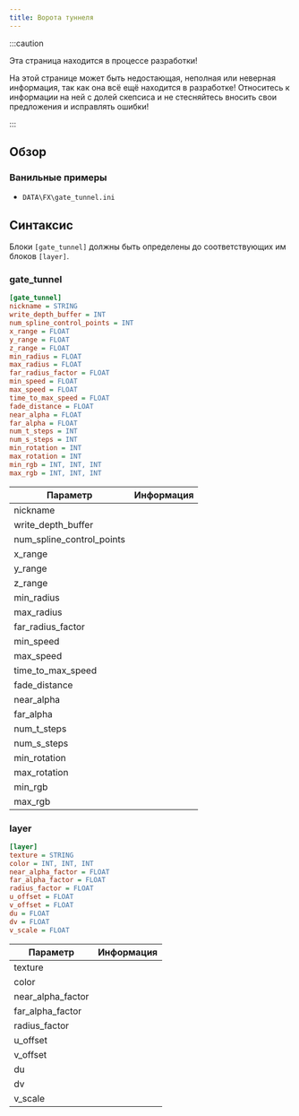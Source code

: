 ```yaml
---
title: Ворота туннеля
---
```


:::caution

Эта страница находится в процессе разработки!

На этой странице может быть недостающая, неполная или неверная информация, так как она всё ещё находится в разработке! Относитесь к информации на ней с долей скепсиса и не стесняйтесь вносить свои предложения и исправлять ошибки!

:::

## Обзор

### Ванильные примеры

- `DATA\FX\gate_tunnel.ini`

## Синтаксис

Блоки `[gate_tunnel]` должны быть определены до соответствующих им блоков `[layer]`.

### gate_tunnel

```ini
[gate_tunnel]
nickname = STRING
write_depth_buffer = INT
num_spline_control_points = INT
x_range = FLOAT
y_range = FLOAT
z_range = FLOAT
min_radius = FLOAT
max_radius = FLOAT
far_radius_factor = FLOAT
min_speed = FLOAT
max_speed = FLOAT
time_to_max_speed = FLOAT
fade_distance = FLOAT
near_alpha = FLOAT
far_alpha = FLOAT
num_t_steps = INT
num_s_steps = INT
min_rotation = INT
max_rotation = INT
min_rgb = INT, INT, INT
max_rgb = INT, INT, INT
```

| Параметр                  | Информация |
| ------------------------- | ---------- |
| nickname                  |            |
| write_depth_buffer        |            |
| num_spline_control_points |            |
| x_range                   |            |
| y_range                   |            |
| z_range                   |            |
| min_radius                |            |
| max_radius                |            |
| far_radius_factor         |            |
| min_speed                 |            |
| max_speed                 |            |
| time_to_max_speed         |            |
| fade_distance             |            |
| near_alpha                |            |
| far_alpha                 |            |
| num_t_steps               |            |
| num_s_steps               |            |
| min_rotation              |            |
| max_rotation              |            |
| min_rgb                   |            |
| max_rgb                   |            |

### layer

```ini
[layer]
texture = STRING
color = INT, INT, INT
near_alpha_factor = FLOAT
far_alpha_factor = FLOAT
radius_factor = FLOAT
u_offset = FLOAT
v_offset = FLOAT
du = FLOAT
dv = FLOAT
v_scale = FLOAT
```

| Параметр          | Информация |
| ----------------- | ---------- |
| texture           |            |
| color             |            |
| near_alpha_factor |            |
| far_alpha_factor  |            |
| radius_factor     |            |
| u_offset          |            |
| v_offset          |            |
| du                |            |
| dv                |            |
| v_scale           |            |
